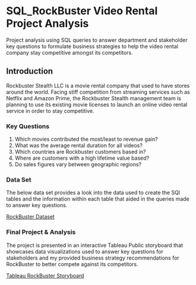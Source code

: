# SQL_RockBuster Video Rental Project Analysis
Project analysis using SQL queries to answer department and stakeholder key questions to formulate business strategies to help the video rental company stay competitive amongst its competitors.

## Introduction
Rockbuster Stealth LLC is a movie rental company that used to have stores around the world. Facing stiff competition from streaming services such as Netflix and Amazon Prime, the Rockbuster Stealth management team is planning to use its existing movie licenses to launch an online video rental service in order to stay competitive.
### Key Questions
1) Which movies contributed the most/least to revenue gain?
2)  What was the average rental duration for all videos?
3)  Which countries are Rockbuster customers based in?
4) Where are customers with a high lifetime value based?
5) Do sales figures vary between geographic regions?
### Data Set
The below data set provides a look into the data used to create the SQl tables and the information within each table that aided in the queries made to answer key questions.

[RockBuster Dataset](https://github.com/user-attachments/files/16478291/RockBuster.Dataset.xlsx)
### Final Project & Analysis
The project is presented in an interactive Tableau Public storyboard that showcases data visualizations used to answer key questions for stakeholders and my provided business strategy recommendations for RockBuster to better compete against its competitors.

[Tableau RockBuster Storyboard](https://public.tableau.com/app/profile/drew.ballinger/viz/RockbusterProjectAnalysis/RockBusterProjectAnalysis?publish=yes)
